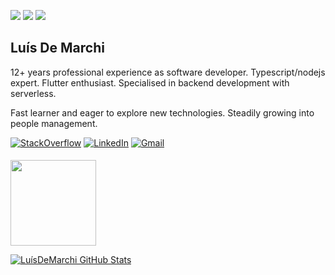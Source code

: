 <p>
  <a><img src="https://img.shields.io/badge/NodeJS-Expert-_.svg?logo=typescript"></a>
  <a><img src="https://img.shields.io/badge/Flutter-Enthusiast-_.svg?logo=flutter"></a>
    <a><img src="https://img.shields.io/badge/Serverless-Evangelist-_.svg?logo=lambda"></a>
</p>


## Luís De Marchi

12+ years professional experience as software developer.  Typescript/nodejs expert.  Flutter enthusiast. Specialised in backend development with serverless.

Fast learner and eager to explore new technologies.  Steadily growing into people management.


<p>
  <a href="https://stackoverflow.com/users/2570424/luisdemarchi"><img src="https://img.shields.io/badge/Stackoverflow--_.svg?style=social&logo=stackoverflow" alt="StackOverflow"></a>
  <a href="https://www.linkedin.com/in/luis5"><img src="https://img.shields.io/badge/LinkedIn--_.svg?style=social&logo=linkedin" alt="LinkedIn"></a>
  <a href="mailto:github@luisdemarchi.com.br"><img src="https://img.shields.io/badge/Gmail--_.svg?style=social&logo=gmail" alt="Gmail"></a>
</p>

#### 

<p>
  <a href="https://stackoverflow.com/users/2570424/luisdemarchi">
<img height="137px"
  src="https://stackoverflow-card.vercel.app/?userID=2570424&theme=dracula"
/></a>
</p>

<p>
<a href="https://github.com/luisdemarchi/luisdemarchi">
  <img align="center" src="https://github-readme-stats.vercel.app/api?username=luisdemarchi&show_icons=true&line_height=20&include_all_commits=true&count_private=true&title_color=ffffff&text_color=c9cacc&icon_color=ffffff&bg_color=1d1f21" alt="LuísDeMarchi GitHub Stats" />
</a>
</p>
